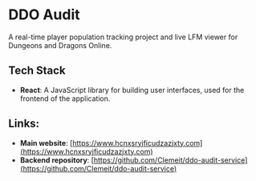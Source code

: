 # DDO Audit

A real-time player population tracking project and live LFM viewer for Dungeons and Dragons Online.

## Tech Stack

- **React**: A JavaScript library for building user interfaces, used for the frontend of the application.

## Links:

- **Main website**: [https://www.hcnxsryjficudzazjxty.com](https://www.hcnxsryjficudzazjxty.com)
- **Backend repository**: [https://github.com/Clemeit/ddo-audit-service](https://github.com/Clemeit/ddo-audit-service)

